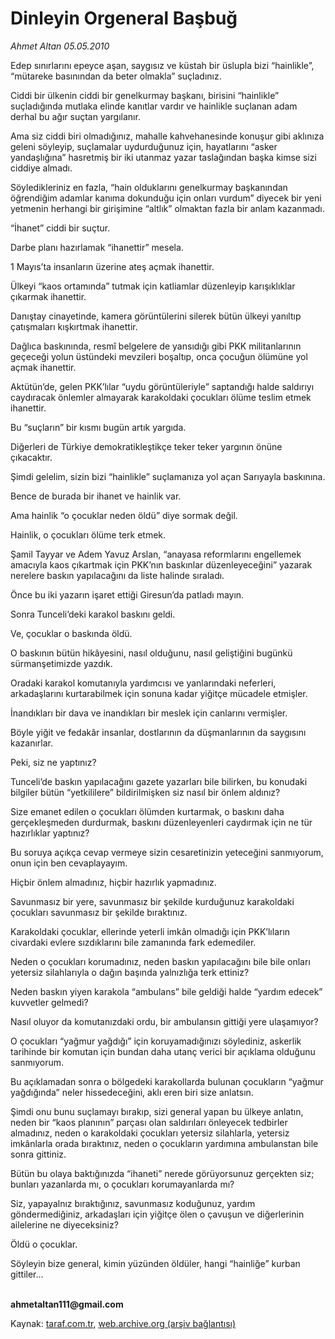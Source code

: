 # Dinleyin Orgeneral Başbuğ

*Ahmet Altan  05.05.2010*

<div class="yazi"><p>Edep sınırlarını epeyce aşan, saygısız ve küstah bir üslupla bizi “hainlikle”, “mütareke basınından da beter olmakla” suçladınız.</p>
<p>Ciddi bir ülkenin ciddi bir genelkurmay başkanı, birisini “hainlikle” suçladığında mutlaka elinde kanıtlar vardır ve hainlikle suçlanan adam derhal bu ağır suçtan yargılanır.</p>
<p>Ama siz ciddi biri olmadığınız, mahalle kahvehanesinde konuşur gibi aklınıza geleni söyleyip, suçlamalar uydurduğunuz için, hayatlarını “asker yandaşlığına” hasretmiş bir iki utanmaz yazar taslağından başka kimse sizi ciddiye almadı.</p>
<p>Söyledikleriniz en fazla, “hain olduklarını genelkurmay başkanından öğrendiğim adamlar kanıma dokunduğu için onları vurdum” diyecek bir yeni yetmenin herhangi bir girişimine “altlık” olmaktan fazla bir anlam kazanmadı.</p>
<p>“İhanet” ciddi bir suçtur.</p>
<p>Darbe planı hazırlamak “ihanettir” mesela.</p>
<p>1 Mayıs’ta insanların üzerine ateş açmak ihanettir.</p>
<p>Ülkeyi “kaos ortamında” tutmak için katliamlar düzenleyip karışıklıklar çıkarmak ihanettir.</p>
<p>Danıştay cinayetinde, kamera görüntülerini silerek bütün ülkeyi yanıltıp çatışmaları kışkırtmak ihanettir.</p>
<p>Dağlıca baskınında, resmî belgelere de yansıdığı gibi PKK militanlarının geçeceği yolun üstündeki mevzileri boşaltıp, onca çocuğun ölümüne yol açmak ihanettir.</p>
<p>Aktütün’de, gelen PKK’lılar “uydu görüntüleriyle” saptandığı halde saldırıyı caydıracak önlemler almayarak karakoldaki çocukları ölüme teslim etmek ihanettir.</p>
<p>Bu “suçların” bir kısmı bugün artık yargıda.</p>
<p>Diğerleri de Türkiye demokratikleştikçe teker teker yargının önüne çıkacaktır.</p>
<p>Şimdi gelelim, sizin bizi “hainlikle” suçlamanıza yol açan Sarıyayla baskınına.</p>
<p>Bence de burada bir ihanet ve hainlik var.</p>
<p>Ama hainlik “o çocuklar neden öldü” diye sormak değil.</p>
<p>Hainlik, o çocukları ölüme terk etmek.</p>
<p>Şamil Tayyar ve Adem Yavuz Arslan, “anayasa reformlarını engellemek amacıyla kaos çıkartmak için PKK’nın baskınlar düzenleyeceğini” yazarak nerelere baskın yapılacağını da liste halinde sıraladı.</p>
<p>Önce bu iki yazarın işaret ettiği Giresun’da patladı mayın.</p>
<p>Sonra Tunceli’deki karakol baskını geldi.</p>
<p>Ve, çocuklar o baskında öldü.</p>
<p>O baskının bütün hikâyesini, nasıl olduğunu, nasıl geliştiğini bugünkü sürmanşetimizde yazdık.</p>
<p>Oradaki karakol komutanıyla yardımcısı ve yanlarındaki neferleri, arkadaşlarını kurtarabilmek için sonuna kadar yiğitçe mücadele etmişler.</p>
<p>İnandıkları bir dava ve inandıkları bir meslek için canlarını vermişler.</p>
<p>Böyle yiğit ve fedakâr insanlar, dostlarının da düşmanlarının da saygısını kazanırlar.</p>
<p>Peki, siz ne yaptınız?</p>
<p>Tunceli’de baskın yapılacağını gazete yazarları bile bilirken, bu konudaki bilgiler bütün “yetkililere” bildirilmişken siz nasıl bir önlem aldınız?</p>
<p>Size emanet edilen o çocukları ölümden kurtarmak, o baskını daha gerçekleşmeden durdurmak, baskını düzenleyenleri caydırmak için ne tür hazırlıklar yaptınız?</p>
<p>Bu soruya açıkça cevap vermeye sizin cesaretinizin yeteceğini sanmıyorum, onun için ben cevaplayayım.</p>
<p>Hiçbir önlem almadınız, hiçbir hazırlık yapmadınız.</p>
<p>Savunmasız bir yere, savunmasız bir şekilde kurduğunuz karakoldaki çocukları savunmasız bir şekilde bıraktınız.</p>
<p>Karakoldaki çocuklar, ellerinde yeterli imkân olmadığı için PKK’lıların civardaki evlere sızdıklarını bile zamanında fark edemediler.</p>
<p>Neden o çocukları korumadınız, neden baskın yapılacağını bile bile onları yetersiz silahlarıyla o dağın başında yalnızlığa terk ettiniz?</p>
<p>Neden baskın yiyen karakola “ambulans” bile geldiği halde “yardım edecek” kuvvetler gelmedi?</p>
<p>Nasıl oluyor da komutanızdaki ordu, bir ambulansın gittiği yere ulaşamıyor?</p>
<p>O çocukları “yağmur yağdığı” için koruyamadığınızı söylediniz, askerlik tarihinde bir komutan için bundan daha utanç verici bir açıklama olduğunu sanmıyorum.</p>
<p>Bu açıklamadan sonra o bölgedeki karakollarda bulunan çocukların “yağmur yağdığında” neler hissedeceğini, aklı eren biri size anlatsın.</p>
<p>Şimdi onu bunu suçlamayı bırakıp, sizi general yapan bu ülkeye anlatın, neden bir “kaos planının” parçası olan saldırıları önleyecek tedbirler almadınız, neden o karakoldaki çocukları yetersiz silahlarla, yetersiz imkânlarla orada bıraktınız, neden o çocukların yardımına ambulanstan bile sonra gittiniz. </p>
<p>Bütün bu olaya baktığınızda “ihaneti” nerede görüyorsunuz gerçekten siz; bunları yazanlarda mı, o çocukları korumayanlarda mı?</p>
<p>Siz, yapayalnız bıraktığınız, savunmasız koduğunuz, yardım göndermediğiniz, arkadaşları için yiğitçe ölen o çavuşun ve diğerlerinin ailelerine ne diyeceksiniz?</p>
<p>Öldü o çocuklar.</p>
<p>Söyleyin bize general, kimin yüzünden öldüler, hangi “hainliğe” kurban gittiler...</p>
<p><b><br/>ahmetaltan111@gmail.com</b></p></div>

Kaynak: [taraf.com.tr](http://www.taraf.com.tr:80/ahmet-altan/makale-dinleyin-orgeneral-basbug.htm), [web.archive.org (arşiv bağlantısı)](http://web.archive.org/web/20100507095618/http://www.taraf.com.tr:80/ahmet-altan/makale-dinleyin-orgeneral-basbug.htm)
